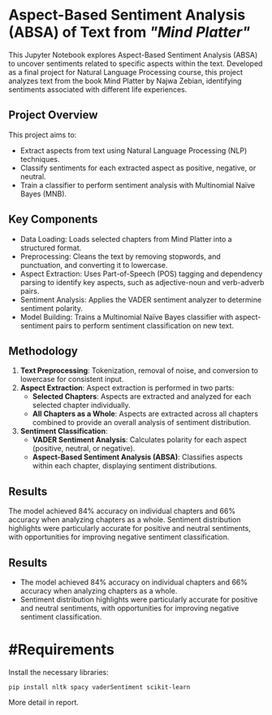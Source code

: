 # Aspect-Based Sentiment Analysis (ABSA) of Text from *"Mind Platter"*

This Jupyter Notebook explores Aspect-Based Sentiment Analysis (ABSA) to uncover sentiments related to specific aspects within the text. Developed as a final project for Natural Language Processing course, this project analyzes text from the book Mind Platter by Najwa Zebian, identifying sentiments associated with different life experiences.

## Project Overview
This project aims to:
* Extract aspects from text using Natural Language Processing (NLP) techniques.
* Classify sentiments for each extracted aspect as positive, negative, or neutral.
* Train a classifier to perform sentiment analysis with Multinomial Naïve Bayes (MNB).

## Key Components
* Data Loading: Loads selected chapters from Mind Platter into a structured format.
* Preprocessing: Cleans the text by removing stopwords, and punctuation, and converting it to lowercase.
* Aspect Extraction: Uses Part-of-Speech (POS) tagging and dependency parsing to identify key aspects, such as adjective-noun and verb-adverb pairs.
* Sentiment Analysis: Applies the VADER sentiment analyzer to determine sentiment polarity.
* Model Building: Trains a Multinomial Naïve Bayes classifier with aspect-sentiment pairs to perform sentiment classification on new text.

## Methodology
1. **Text Preprocessing**: Tokenization, removal of noise, and conversion to lowercase for consistent input.
2. **Aspect Extraction**: Aspect extraction is performed in two parts:
   - **Selected Chapters**: Aspects are extracted and analyzed for each selected chapter individually.
   - **All Chapters as a Whole**: Aspects are extracted across all chapters combined to provide an overall analysis of sentiment distribution.
3. **Sentiment Classification**:
   - **VADER Sentiment Analysis**: Calculates polarity for each aspect (positive, neutral, or negative).
   - **Aspect-Based Sentiment Analysis (ABSA)**: Classifies aspects within each chapter, displaying sentiment distributions.


## Results
The model achieved 84% accuracy on individual chapters and 66% accuracy when analyzing chapters as a whole.
Sentiment distribution highlights were particularly accurate for positive and neutral sentiments, with opportunities for improving negative sentiment classification.


## Results
* The model achieved 84% accuracy on individual chapters and 66% accuracy when analyzing chapters as a whole.
* Sentiment distribution highlights were particularly accurate for positive and neutral sentiments, with opportunities for improving negative sentiment classification.
  
# #Requirements
Install the necessary libraries:

    pip install nltk spacy vaderSentiment scikit-learn

More detail in report. 
